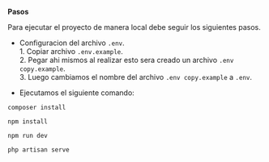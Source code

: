 **Pasos**

Para ejecutar el proyecto de manera local debe seguir los siguientes pasos.

- Configuracion del archivo ` .env `.
    <br> 1. Copiar archivo `.env.example`.
    <br> 2. Pegar ahi mismos al realizar esto sera creado un archivo `.env copy.example`.
    <br> 3. Luego cambiamos el nombre del archivo `.env copy.example` a ` .env `.
    
- Ejecutamos el siguiente comando:
```
composer install
```
```
npm install
```
```
npm run dev
```
```
php artisan serve
```

